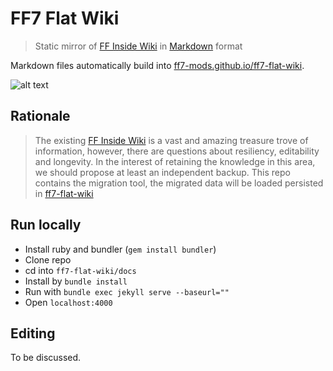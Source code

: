 # FF7 Flat Wiki
> Static mirror of [FF Inside Wiki](https://wiki.ffrtt.ru) in [Markdown](https://www.markdownguide.org/basic-syntax/) format

Markdown files automatically build into [ff7-mods.github.io/ff7-flat-wiki](https://ff7-mods.github.io/ff7-flat-wiki).

![alt text](https://i.ibb.co/x2zGG0V/Engine-parts.jpg "Engine parts")

## Rationale
> The existing [FF Inside Wiki](https://wiki.ffrtt.ru) is a vast and amazing treasure trove of information, however, there are questions about resiliency, editability and longevity. In the interest of retaining the knowledge in this area, we should propose at least an independent backup.
This repo contains the migration tool, the migrated data will be loaded persisted in [ff7-flat-wiki](https://ff7-mods.github.io/ff7-flat-wiki)

## Run locally
- Install ruby and bundler (`gem install bundler`)
- Clone repo
- cd into `ff7-flat-wiki/docs`
- Install by `bundle install`
- Run with `bundle exec jekyll serve --baseurl=""`
- Open `localhost:4000`

## Editing
To be discussed.

